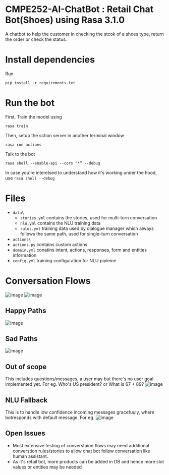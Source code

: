 # CMPE252-AI-ChatBot : Retail Chat Bot(Shoes) using Rasa 3.1.0

A chatbot to help the customer in checking the stcok of a shoes type, return the order or check the status.


# Install dependencies
Run

```
pip install -r requirements.txt
```

# Run the bot

First, Train the model using 
```
rasa train
```

Then, setup the sction server in another terminal window 
```
rasa run actions
```

Talk to the bot
```
rasa shell --enable-api --cors “*” --debug
```

In case you're interetsed to understand how it's working under the hood, use `rasa shell --debug`


# Files
  - `data\`
    - `stories.yml` contains the stories, used for multi-turn conversation
    - `nlu.yml` contains the NLU training data
    - `rules.yml` training data used by dialogue manager which always follows the same path, used for single-turn conversation
  - `actions\`
   - `actions.py` contains custom actions
  - `domain.yml` conatins intent, actions, responses, form and entities information
  - `config.yml` training configuration for NLU pipleine

# Conversation Flows
![image](https://user-images.githubusercontent.com/90728105/166392485-d2caf8e4-4d06-45cd-b70d-a5c02f047933.png)
![image](https://user-images.githubusercontent.com/90728105/166414757-6621dc21-4b0f-4f02-af25-8fef5a037f6b.png)

  ## Happy Paths
 ![image](https://user-images.githubusercontent.com/90728105/166414710-094e3470-554d-46ce-b650-4ec5b20af443.png)
 
  
  ## Sad Paths
   ![image](https://user-images.githubusercontent.com/90728105/166414663-c487d9c9-e4c0-44dc-b590-028de11f8501.png)

      
  
  
  ## Out of scope
   This includes questions/messages, a user may but there's no user goal implemented yet. 
   For eg. Who's US president? or What is 67 + 89?
   ![image](https://user-images.githubusercontent.com/90728105/166393306-75f81132-bae2-4bc6-ba77-909d4919273b.png)
     
   ## NLU Fallback
   This is to handle low confidence incoming messages gracefuuly, where botresponds with default message.
   For eg. 
   ![image](https://user-images.githubusercontent.com/90728105/166415931-938d3fdb-1a20-4382-91b0-ec24ad59f97b.png)
   
   
   ## Open Issues
   - Most extensive testing of converstaion flows may need additional converstion rules/stories to allow chat bot follow conversation like human assistant.
   - As it's retail bot, more products can be added in DB and hence more slot values or entities may be needed


            
  
  
